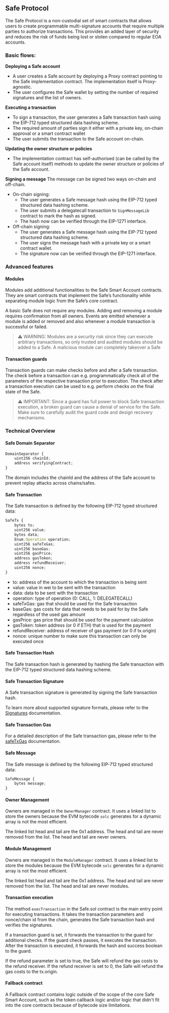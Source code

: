 ## Safe Protocol

The Safe Protocol is a non-custodial set of smart contracts that allows users to create programmable multi-signature accounts that require multiple parties to authorize transactions. This provides an added layer of security and reduces the risk of funds being lost or stolen compared to regular EOA accounts.

### Basic flows:

**Deploying a Safe account**

- A user creates a Safe account by deploying a Proxy contract pointing to the Safe implementation contract. The implementation itself is Proxy-agnostic.
- The user configures the Safe wallet by setting the number of required signatures and the list of owners.

**Executing a transaction**

- To sign a transaction, the user generates a Safe transaction hash using the EIP-712 typed structured data hashing scheme.
- The required amount of parties sign it either with a private key, on-chain approval or a smart contract wallet
- The user submits the transaction to the Safe account on-chain.

**Updating the owner structure or policies**

- The implementation contract has self-authorised (can be called by the Safe account itself) methods to update the owner structure or policies of the Safe account.

**Signing a message**
The message can be signed two ways on-chain and off-chain.

- On-chain signing:
    - The user generates a Safe message hash using the EIP-712 typed structured data hashing scheme.
    - The user submits a delegatecall transaction to `SignMessageLib` contract to mark the hash as signed.
    - The hash now can be verified through the EIP-1271 interface.
- Off-chain signing:
    - The user generates a Safe message hash using the EIP-712 typed structured data hashing scheme.
    - The user signs the message hash with a private key or a smart contract wallet.
    - The signature now can be verified through the EIP-1271 interface.

### Advanced features

#### Modules

Modules add additional functionalities to the Safe Smart Account contracts. They are smart contracts that implement the Safe’s functionality while separating module logic from the Safe’s core contract.

A basic Safe does not require any modules. Adding and removing a module requires confirmation from all owners. Events are emitted whenever a module is added or removed and also whenever a module transaction is successful or failed.

> ⚠️ WARNING: Modules are a security risk since they can execute arbitrary transactions,
> so only trusted and audited modules should be added to a Safe. A malicious module can completely takeover a Safe

#### Transaction guards

Transaction guards can make checks before and after a Safe transaction.
The check before a transaction can e.g. programmatically check all of the parameters of the respective transaction prior to execution. The check after a transaction execution can be used to e.g. perform checks on the final state of the Safe.

> ⚠️ IMPORTANT: Since a guard has full power to block Safe transaction execution,
> a broken guard can cause a denial of service for the Safe. Make sure to carefully audit the guard code and design recovery mechanisms.

### Technical Overview

#### Safe Domain Separator

```js
DomainSeparator {
    uint256 chainId;
    address verifyingContract;
}
```

The domain includes the chainId and the address of the Safe account to prevent replay attacks across chains/safes.

#### Safe Transaction

The Safe transaction is defined by the following EIP-712 typed structured data:

```js
SafeTx {
    bytes to;
    uint256 value;
    bytes data;
    Enum.Operation operation;
    uint256 safeTxGas;
    uint256 baseGas;
    uint256 gasPrice;
    address gasToken;
    address refundReceiver;
    uint256 nonce;
}
```

- to: address of the account to which the transaction is being sent
- value: value in wei to be sent with the transaction
- data: data to be sent with the transaction
- operation: type of operation (0: CALL, 1: DELEGATECALL)
- safeTxGas: gas that should be used for the Safe transaction
- baseGas: gas costs for data that needs to be paid for by the Safe regardless of the used gas amount
- gasPrice: gas price that should be used for the payment calculation
- gasToken: token address (or 0 if ETH) that is used for the payment
- refundReceiver: address of receiver of gas payment (or 0 if tx.origin)
- nonce: unique number to make sure this transaction can only be executed once

#### Safe Transaction Hash

The Safe transaction hash is generated by hashing the Safe transaction with the EIP-712 typed structured data hashing scheme.

#### Safe Transaction Signature

A Safe transaction signature is generated by signing the Safe transaction hash.

To learn more about supported signature formats, please refer to the [Signatures](./signatures.md) documentation.

#### Safe Transaction Gas

For a detailed description of the Safe transaction gas, please refer to the [safeTxGas](./safe_tx_gas.md) documentation.

#### Safe Message

The Safe message is defined by the following EIP-712 typed structured data:

```js
SafeMessage {
    bytes message;
}
```

#### Owner Management

Owners are managed in the `OwnerManager` contract. It uses a linked list to store the owners because the EVM bytecode `solc` generates for a dynamic array is not the most efficient.

The linked list head and tail are the 0x1 address. The head and tail are never removed from the list. The head and tail are never owners.

#### Module Management

Owners are managed in the `ModuleManager` contract. It uses a linked list to store the modules because the EVM bytecode `solc` generates for a dynamic array is not the most efficient.

The linked list head and tail are the 0x1 address. The head and tail are never removed from the list. The head and tail are never modules.

#### Transaction execution

The method `execTransaction` in the Safe.sol contract is the main entry point for executing transactions.
It takes the transaction parameters and nonce/chain id from the chain, generates the Safe transaction hash and verifies the signatures.

If a transaction guard is set, it forwards the transaction to the guard for additional checks. If the guard check passes, it executes the transaction. After the transaction is executed, it forwards the hash and success boolean to the guard.

If the refund parameter is set to true, the Safe will refund the gas costs to the refund receiver. If the refund receiver is set to 0, the Safe will refund the gas costs to the tx.origin.

#### Fallback contract

A Fallback contract contains logic outside of the scope of the core Safe Smart Account, such as the token callback logic and/or logic that didn't fit into the core contracts because of bytecode size limitations.
